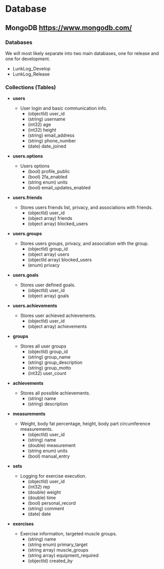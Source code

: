 # Database
## MongoDB https://www.mongodb.com/

### Databases
We will most likely separate into two main databases, one for release and one for development.
  - LunkLog_Develop
  - LunkLog_Release

### Collections (Tables)
  - **users**
    - User login and basic communication info.
      - (objectId) user_id
      - (string) username
      - (int32) age
      - (int32) height
      - (string) email_address
      - (string) phone_number
      - (date) date_joined

  - **users.options**
    - Users options
      - (bool) profile_public
      - (bool) 2fa_enabled
      - (string enum) units
      - (bool) email_updates_enabled

  - **users.friends**
    - Stores users friends list, privacy, and associations with friends.
      - (objectId) user_id
      - (object array) friends
      - (object array) blocked_users

  - **users.groups**
    - Stores users groups, privacy, and association with the group. 
      - (objectId) group_id
      - (object array) users
      - (objectId array) blocked_users
      - (enum) privacy

  - **users.goals**
    - Stores user defined goals.
      - (objectId) user_id
      - (object array) goals

  - **users.achievements**
    - Stores user achieved achievements.
      - (objectId) user_id
      - (object array) achievements

  - **groups**
    - Stores all user groups
      - (objectId) group_id
      - (string) group_name
      - (string) group_description
      - (string) group_motto
      - (int32) user_count

  - **achievements**
    - Stores all possible achievements.
      - (string) name
      - (string) description

  - **measurements**
    - Weight, body fat percentage, height, body part circumference measurements.
      - (objectId) user_id
      - (string) name
      - (double) measurement
      - (string enum) units
      - (bool) manual_entry


  - **sets**
    - Logging for exercise execution.
      - (objectId) user_id
      - (int32) rep
      - (double) weight
      - (double) time
      - (bool) personal_record
      - (string) comment
      - (date) date


  - **exercises**
    - Exercise information, targeted muscle groups.
      - (string) name
      - (string enum) primary_target
      - (string array) muscle_groups
      - (string array) equipment_required
      - (objectId) created_by
